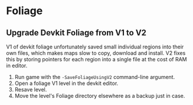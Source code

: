 # Foliage

## Upgrade Devkit Foliage from V1 to V2

V1 of devkit foliage unfortunately saved small individual regions into their own files, which makes maps slow to copy, download and install. V2 fixes this by storing pointers for each region into a single file at the cost of RAM in editor.

1. Run game with the `-SaveFoliageUsingV2` command-line argument.
2. Open a foliage V1 level in the devkit editor.
3. Resave level.
4. Move the level's Foliage directory elsewhere as a backup just in case.
